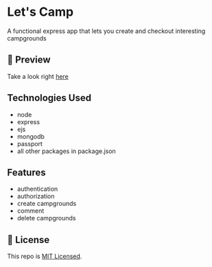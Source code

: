 # Let's Camp
A functional express app that lets you create and checkout interesting campgrounds

## 👀 Preview
Take a look right [here](https://lcamp.herokuapp.com)

## Technologies Used
- node
- express
- ejs
- mongodb
- passport
- all other packages in package.json

## Features
- authentication
- authorization
- create campgrounds
- comment
- delete campgrounds

## 🔐 License
This repo is [MIT Licensed](LICENSE).
